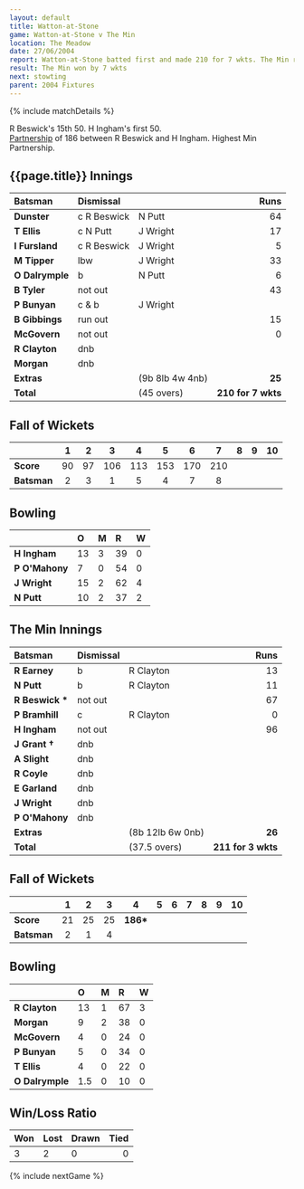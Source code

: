 ```yaml
---
layout: default
title: Watton-at-Stone
game: Watton-at-Stone v The Min
location: The Meadow
date: 27/06/2004
report: Watton-at-Stone batted first and made 210 for 7 wkts. The Min replied with 211 for 3 wkts
result: The Min won by 7 wkts
next: stowting
parent: 2004 Fixtures
---
```


{% include matchDetails %}

R Beswick's 15th 50. H Ingham's first 50.<br />
[Partnership](../records/partnerships) of 186 between R Beswick and H Ingham. Highest Min Partnership.

## {{page.title}} Innings

| Batsman | Dismissal |  | Runs |
|:---|:---|---|---:|
| **Dunster** | c R Beswick | N Putt | 64 |
| **T Ellis** | c N Putt | J Wright | 17 |
| **I Fursland** | c R Beswick | J Wright | 5 |
| **M Tipper** | lbw | J Wright | 33 |
| **O Dalrymple** | b | N Putt | 6 |
| **B Tyler** | not out |  | 43 |
| **P Bunyan** | c & b | J Wright |  |
| **B Gibbings** | run out |  | 15 |
| **McGovern** | not out |  | 0 |
| **R Clayton** | dnb |  |  |
| **Morgan** | dnb |  |  |
| **Extras** | | (9b 8lb 4w 4nb) | **25** |
| **Total** | | (45 overs) | **210 for 7 wkts** |

## Fall of Wickets

| | 1 | 2 | 3 | 4 | 5 | 6 | 7 | 8 | 9 | 10 |
|---|:---:|:---:|:---:|:---:|:---:|:---:|:---:|:---:|:---:|:---:|
| **Score** | 90 | 97 | 106 | 113 | 153 | 170 | 210 |  |  |  |
| **Batsman** | 2 | 3 | 1 | 5 | 4 | 7 | 8 |  |  |  |

## Bowling

| | O | M | R | W |
|---|:---|:---|:---|:---|
| **H Ingham** | 13 | 3 | 39 | 0 |
| **P O'Mahony** | 7 | 0 | 54 | 0 |
| **J Wright** | 15 | 2 | 62 | 4 |
| **N Putt** | 10 | 2 | 37 | 2 |

## The Min Innings

| Batsman | Dismissal |  | Runs |
|:---|:---|---|---:|
| **R Earney** | b | R Clayton | 13 |
| **N Putt** | b | R Clayton | 11 |
| **R Beswick &#42;** | not out |  | 67 |
| **P Bramhill** | c | R Clayton | 0 |
| **H Ingham** | not out |  | 96 |
| **J Grant &#8224;** | dnb |  |  |
| **A Slight** | dnb |  |  |
| **R Coyle** | dnb |  |  |
| **E Garland** | dnb |  |  |
| **J Wright** | dnb |  |  |
| **P O'Mahony** | dnb |  |  |
| **Extras** | | (8b 12lb 6w 0nb) | **26** |
| **Total** | | (37.5 overs) | **211 for 3 wkts** |

## Fall of Wickets

| | 1 | 2 | 3 | 4 | 5 | 6 | 7 | 8 | 9 | 10 |
|---|:---:|:---:|:---:|:---:|:---:|:---:|:---:|:---:|:---:|:---:|
| **Score** | 21 | 25 | 25 | **186&#42;** |  |  |  |  |  |  |
| **Batsman** | 2 | 1 | 4 |  |  |  |  |  |  |  |

## Bowling

| | O | M | R | W |
|---|:---|:---|:---|:---|
| **R Clayton** | 13 | 1 | 67 | 3 |
| **Morgan** | 9 | 2 | 38 | 0 |
| **McGovern** | 4 | 0 | 24 | 0 |
| **P Bunyan** | 5 | 0 | 34 | 0 |
| **T Ellis** | 4 | 0 | 22 | 0 |
| **O Dalrymple** | 1.5 | 0 | 10 | 0 |

## Win/Loss Ratio

| Won | Lost | Drawn | Tied |
|:---|:---|:---|---:|
| 3 | 2 | 0 | 0 |

{% include nextGame %}